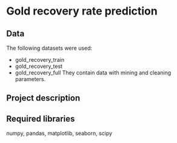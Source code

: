 # Gold recovery rate prediction
## Data
The following datasets were used:
* gold_recovery_train
* gold_recovery_test
* gold_recovery_full
They contain data with mining and cleaning parameters.

## Project description


## Required libraries
numpy, pandas, matplotlib, seaborn, scipy
